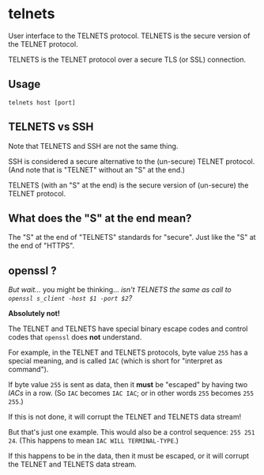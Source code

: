 # **telnets**

User interface to the TELNETS protocol. TELNETS is the secure version of the TELNET protocol.

TELNETS is the TELNET protocol over a secure TLS (or SSL) connection.


## Usage
```
telnets host [port]
```


## TELNETS vs SSH

Note that TELNETS and SSH are not the same thing.

SSH is considered a secure alternative to the (un-secure) TELNET protocol.
(And note that is "TELNET" without an "S" at the end.)

TELNETS (with an "S" at the end) is the secure version of (un-secure) the TELNET protocol.


## What does the "S" at the end mean?

The "S" at the end of "TELNETS" standards for "secure".
Just like the "S" at the end of "HTTPS".


## openssl ?

*But wait...* you might be thinking... *isn't TELNETS the same as call to `openssl s_client -host $1 -port $2`?*

**Absolutely not!**

The TELNET and TELNETS have special binary escape codes and control codes that `openssl` does **not** understand.

For example, in the TELNET and TELNETS protocols, byte value `255` has a special meaning, and is called `IAC`
(which is short for "interpret as command").

If byte value `255` is sent as data, then it **must** be "escaped" by having two *IACs* in a row.
(So `IAC` becomes `IAC IAC`; or in other words `255` becomes `255 255`.)

If this is not done, it will corrupt the TELNET and TELNETS data stream!

But that's just one example. This would also be a control sequence: `255 251 24`.
(This happens to mean `IAC WILL TERMINAL-TYPE`.)

If this happens to be in the data, then it must be escaped, or it will corrupt the
TELNET and TELNETS data stream.
